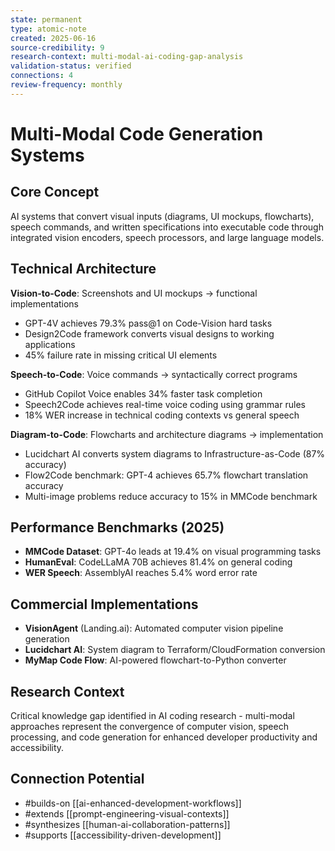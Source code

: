 ```yaml
---
state: permanent
type: atomic-note
created: 2025-06-16
source-credibility: 9
research-context: multi-modal-ai-coding-gap-analysis
validation-status: verified
connections: 4
review-frequency: monthly
---
```


# Multi-Modal Code Generation Systems

## Core Concept
AI systems that convert visual inputs (diagrams, UI mockups, flowcharts), speech commands, and written specifications into executable code through integrated vision encoders, speech processors, and large language models.

## Technical Architecture
**Vision-to-Code**: Screenshots and UI mockups → functional implementations
- GPT-4V achieves 79.3% pass@1 on Code-Vision hard tasks
- Design2Code framework converts visual designs to working applications
- 45% failure rate in missing critical UI elements

**Speech-to-Code**: Voice commands → syntactically correct programs  
- GitHub Copilot Voice enables 34% faster task completion
- Speech2Code achieves real-time voice coding using grammar rules
- 18% WER increase in technical coding contexts vs general speech

**Diagram-to-Code**: Flowcharts and architecture diagrams → implementation
- Lucidchart AI converts system diagrams to Infrastructure-as-Code (87% accuracy)
- Flow2Code benchmark: GPT-4 achieves 65.7% flowchart translation accuracy
- Multi-image problems reduce accuracy to 15% in MMCode benchmark

## Performance Benchmarks (2025)
- **MMCode Dataset**: GPT-4o leads at 19.4% on visual programming tasks
- **HumanEval**: CodeLLaMA 70B achieves 81.4% on general coding
- **WER Speech**: AssemblyAI reaches 5.4% word error rate

## Commercial Implementations
- **VisionAgent** (Landing.ai): Automated computer vision pipeline generation
- **Lucidchart AI**: System diagram to Terraform/CloudFormation conversion
- **MyMap Code Flow**: AI-powered flowchart-to-Python converter

## Research Context
Critical knowledge gap identified in AI coding research - multi-modal approaches represent the convergence of computer vision, speech processing, and code generation for enhanced developer productivity and accessibility.

## Connection Potential
- #builds-on [[ai-enhanced-development-workflows]]
- #extends [[prompt-engineering-visual-contexts]]
- #synthesizes [[human-ai-collaboration-patterns]]
- #supports [[accessibility-driven-development]]